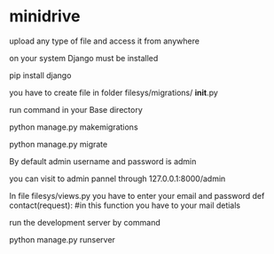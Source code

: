 # minidrive
upload any type of file and access it from anywhere
 
 on your system Django must be installed
 
 pip install django
 
 you have to create file in folder filesys/migrations/ __init__.py
 
 run command in your Base directory
 
 python manage.py makemigrations
 
 python manage.py migrate
 
 By default admin username and password is admin
 
 you can visit to admin pannel through 127.0.0.1:8000/admin
 
  In file filesys/views.py you have to enter your email and password
  def contact(request):
       #in this function you have to your mail detials
 
 run the development server by command 
 
 python manage.py runserver
 

 
